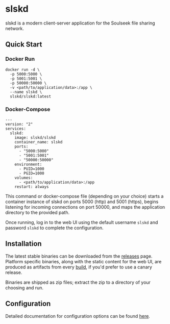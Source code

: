 # slskd

slskd is a modern client-server application for the Soulseek file sharing network.

## Quick Start

### Docker Run
```
docker run -d \
  -p 5000:5000 \
  -p 5001:5001 \
  -p 50000:50000 \
  -v <path/to/application/data>:/app \
  --name slskd \
  slskd/slskd:latest
```
### Docker-Compose

```
---
version: "2"
services:
  slskd:
    image: slskd/slskd
    container_name: slskd
    ports:
      - "5000:5000"
      - "5001:5001"
      - "50000:50000"
    environment:
      - PUID=1000
      - PGID=1000
    volumes:
      - <path/to/application/data>:/app
    restart: always
```

This command or docker-compose file (depending on your choice) starts a container instance of slskd on ports 5000 (http) and 5001 (https), begins listening for incoming connections on port 50000, and maps the application directory to the provided path.

Once running, log in to the web UI using the default username `slskd` and password `slskd` to complete the configuration.

## Installation

The latest stable binaries can be downloaded from the [releases](https://github.com/slskd/slskd/releases) page.  Platform specific binaries, along with the static content for the web UI, are produced as artifacts from every [build](https://github.com/slskd/slskd/actions?query=workflow%3ACI), if you'd prefer to use a canary release.

Binaries are shipped as zip files; extract the zip to a directory of your choosing and run.

## Configuration

Detailed documentation for configuration options can be found [here](https://github.com/slskd/slskd/blob/master/docs/config.md).
